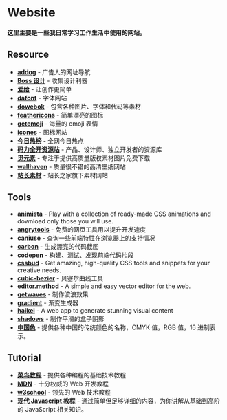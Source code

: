 # Website

**这里主要是一些我日常学习工作生活中使用的网站。**

## Resource

-   [**addog**](https://www.addog.vip/) - 广告人的网址导航
-   [**Boss 设计**](https://www.bossdesign.cn/) - 收集设计利器
-   [**爱给**](https://www.aigei.com/) - 让创作更简单
-   [**dafont**](https://www.dafont.com/) - 字体网站
-   [**dowebok**](https://www.dowebok.com/) - 包含各种图片、字体和代码等素材
-   [**feathericons**](https://feathericons.com/) - 简单漂亮的图标
-   [**getemoji**](https://getemoji.com/) - 海量的 emoji 表情
-   [**icones**](https://icones.js.org/) - 图标网站
-   [**今日热榜**](https://tophub.today/) - 全网今日热点
-   [**码力全开资源站**](https://design.maliquankai.com/) - 产品、设计师、独立开发者的资源库
-   [**觅元素**](https://www.51yuansu.com/) - 专注于提供高质量版权素材图片免费下载
-   [**wallhaven**](https://wallhaven.cc/) - 质量很不错的高清壁纸网站
-   [**站长素材**](https://sc.chinaz.com/) - 站长之家旗下素材网站

## Tools

-   [**animista**](https://animista.net/) - Play with a collection of ready-made CSS animations and download only those you will use.
-   [**angrytools**](https://angrytools.com/) - 免费的网页工具用以提升开发速度
-   [**caniuse**](https://caniuse.com/) - 查询一些前端特性在浏览器上的支持情况
-   [**carbon**](https://carbon.now.sh/) - 生成漂亮的代码截图
-   [**codepen**](https://codepen.io/) - 构建、测试、发现前端代码片段
-   [**cssbud**](https://cssbud.com/) - Get amazing, high-quality CSS tools and snippets for your creative needs.
-   [**cubic-bezier**](https://cubic-bezier.com/) - 贝塞尔曲线工具
-   [**editor.method**](https://editor.method.ac/) - A simple and easy vector editor for the web.
-   [**getwaves**](https://getwaves.io/) - 制作波浪效果
-   [**gradient**](https://gradient.shapefactory.co/) - 渐变生成器
-   [**haikei**](https://haikei.app/) - A web app to generate stunning visual content
-   [**shadows**](https://shadows.brumm.af/) - 制作平滑的盒子阴影
-   [**中国色**](http://zhongguose.com/) - 提供各种中国的传统颜色的名称，CMYK 值，RGB 值，16 进制表示。

## Tutorial

-   [**菜鸟教程**](https://www.runoob.com/) - 提供各种编程的基础技术教程
-   [**MDN**](https://developer.mozilla.org/) - 十分权威的 Web 开发教程
-   [**w3school**](https://www.w3school.com.cn/) - 领先的 Web 技术教程
-   [**现代 Javascript 教程**](https://zh.javascript.info/) - 通过简单但足够详细的内容，为你讲解从基础到高阶的 JavaScript 相关知识。
